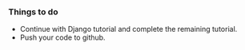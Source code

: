 ### Things to do

* Continue with Django tutorial and complete the remaining tutorial.
* Push your code to github.
